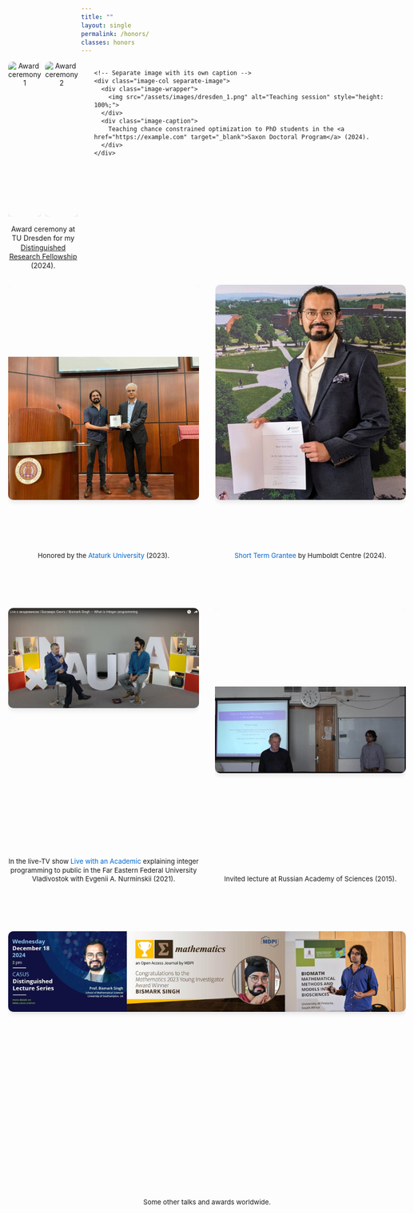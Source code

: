 ```yaml
---
title: ""
layout: single
permalink: /honors/
classes: honors
---
```


<style>
  /* Hide sidebar only on this page (desktop & mobile) */
  .sidebar { display: none; }
  .page { padding-left: 0 !important; }

  /* Base Spacing System (desktop baseline) */
  .content-block { margin-bottom: 6rem; }
  .content-block:last-child { margin-bottom: 1rem; }

  /* Full width container (desktop baseline) */
  .full-width-container {
    width: calc(100vw - 100px);
    position: relative;
    left: 50%;
    right: 50%;
    margin-left: calc(-50vw + 50px);
    margin-right: -50vw;
    padding: 0 2rem;
    box-sizing: border-box;
  }

  /* Universal Image Row Styles (desktop baseline) */
  .image-row {
    display: flex;
    justify-content: center;
    gap: 2rem;
    height: 550px; /* desktop height */
  }

  /* Image Column Styles (desktop baseline) */
  .image-col {
    flex: 1;
    max-width: 100%;
    text-align: center;
    display: flex;
    flex-direction: column;
  }

  /* Image Wrapper (desktop baseline) */
  .image-wrapper {
    flex: 1;
    display: flex;
    align-items: flex-start;
    justify-content: flex-end;
    overflow: hidden;
  }

  /* Image Styles (desktop baseline) */
  .image-col img {
    width: 100%;
    height: auto;
    border-radius: 10px;
    box-shadow: 0 4px 10px rgba(0,0,0,0.1);
    object-fit: contain;
    object-position: bottom;
  }

  /* Caption Styles (desktop baseline) */
  .image-caption { margin-top: 0.5rem; font-size: 0.95em; }
  .image-caption a { color: #0066cc; text-decoration: none; }
  /* Desktop: consistent caption baseline (as before) */
  .image-wrapper + .image-caption,
  .shared-caption { margin-top: 0.4rem; }

  .image-caption,
  .shared-caption { line-height: 1.3; }


  /* Shared Caption Container (desktop baseline) */
  .shared-caption { flex: 2; text-align: center; margin-top: 0.4rem; line-height: 1.3; }

  /* Layout Variations (desktop) */
  .layout-pair-group { justify-content: flex-start; }
  .pair-group { display: flex; gap: 0.5rem; flex: 1.5; position: relative; }
  .pair-images { display: flex; gap: 0.5rem; width: 100%; }
  .layout-single .image-col { max-width: 70%; margin: 0 auto; }
  .layout-two .image-col { max-width: 45%; }

  /* Row-specific desktop tweaks */
  .layout-pair-group {
    justify-content: flex-start;  
    align-items: stretch;           /* equal height cols */
    height: 350px;                  /* fixed height for that row on desktop */
  }
  .paired-images-container { flex: 1.5; display: flex; flex-direction: column; height: 100%; }
  .pair-images { display: flex; gap: 0.5rem; height: calc(100% - 2rem); } /* leave room for caption */
  .image-col { height: 100%; }
  .image-wrapper { height: 100%; }
  .shared-caption { text-align: center; margin-top: 0.5rem; height: 1.5rem; }
  .separate-image { flex: 1; display: flex; flex-direction: column; height: 100%; }

  /* Caption spacing variants (desktop) */
  .layout-two .image-caption,
  .layout-single .image-caption { margin-top: 0.2rem; }

  /* If an inline height is present, tighten the caption gap (desktop) */
  .image-wrapper + .image-caption { margin-top: 0.5rem; }
  .image-wrapper[style*="height:"] + .image-caption { margin-top: 0.2rem; }
</style>

<!-- First Row: 2 Images with Shared Caption + 1 Separate -->
<div class="full-width-container content-block">
  <div class="image-row layout-pair-group">
    <!-- Pair with shared caption -->
    <div class="paired-images-container">
      <div class="pair-images">
        <div class="image-col">
          <div class="image-wrapper">
            <img src="/assets/images/dresden_2.png" alt="Award ceremony 1" style="height: 100%; object-position: bottom;">
          </div>
        </div>
        <div class="image-col">
          <div class="image-wrapper">
            <img src="/assets/images/dresden_3.png" alt="Award ceremony 2" style="height: 100%; object-position: bottom;">
          </div>
        </div>
      </div>
      <div class="shared-caption">
        Award ceremony at TU Dresden for my <a href="https://example.com" target="_blank">Distinguished Research Fellowship</a> (2024).
      </div>
    </div>
    
    <!-- Separate image with its own caption -->
    <div class="image-col separate-image">
      <div class="image-wrapper">
        <img src="/assets/images/dresden_1.png" alt="Teaching session" style="height: 100%;">
      </div>
      <div class="image-caption">
        Teaching chance constrained optimization to PhD students in the <a href="https://example.com" target="_blank">Saxon Doctoral Program</a> (2024).
      </div>
    </div>
  </div>
</div>

<!-- Second Row: 2 Images -->
<div class="full-width-container content-block">
  <div class="image-row layout-two">
    <div class="image-col">
      <div class="image-wrapper">
        <img src="/assets/images/erzurum.jpg" alt="Erzurum event" style="height: 430px; width: 800px;">
      </div>
      <div class="image-caption">
        Honored by the <a href="https://example.com" target="_blank">Ataturk University</a> (2023).
      </div>
    </div>
    <div class="image-col">
      <div class="image-wrapper">
        <img src="/assets/images/humboldt.jpg" alt="Humboldt event" style="height: 430px; width: auto;">
      </div>
      <div class="image-caption">
        <a href="https://example.com" target="_blank">Short Term Grantee</a> by Humboldt Centre (2024).
      </div>
    </div>
  </div>
</div>

<!-- Third Row: 2 Images -->
<div class="full-width-container content-block">
  <div class="image-row layout-two">
    <div class="image-col">
      <div class="image-wrapper">
        <img src="/assets/images/fefu.png" alt="FEFU TV appearance">
      </div>
      <div class="image-caption">
        In the live-TV show <a href="https://example.com" target="_blank">Live with an Academic</a> explaining integer programming to public in the Far Eastern Federal University Vladivostok with Evgenii A. Nurminskii (2021).
      </div>
    </div>
    <div class="image-col">
      <div class="image-wrapper">
        <img src="/assets/images/ras.png" alt="Russian Academy of Sciences" style="height: 330px; width: auto;">
      </div>
      <div class="image-caption">
        Invited lecture at Russian Academy of Sciences (2015).
      </div>
    </div>
  </div>
</div>

<!-- Fourth Row: Single Image -->
<div class="full-width-container content-block">
  <div class="image-row layout-single">
    <div class="image-col">
      <div class="image-wrapper">
        <img src="/assets/images/collage.jpg" alt="Collage of talks">
      </div>
      <div class="image-caption">
        Some other talks and awards worldwide.
      </div>
    </div>
  </div>
</div>
<style>
/* ===== Honors page: MOBILE-ONLY overrides (desktop untouched) ===== */
@media (max-width: 768px) {
  /* Make the container truly full-width and remove side offsets */
  .full-width-container {
    width: 100vw !important;
    left: auto !important;
    right: auto !important;
    margin: 0 !important;
    padding: 0 1rem !important;
    box-sizing: border-box;
  }

  /* Stack rows/columns; remove fixed heights */
  .image-row {
    display: flex;
    flex-direction: column;
    align-items: stretch;
    gap: 1rem;
    height: auto !important;
  }
  .paired-images-container,
  .separate-image,
  .image-col,
  .pair-images,
  .image-wrapper {
    width: 100% !important;
    height: auto !important;
    display: block;
  }

  /* If a pair/group was side-by-side, stack it too */
  .pair-images {
    display: flex;
    flex-direction: column;
    gap: 0.5rem;
    height: auto !important;
  }

  /* Images: full-width; override any inline height/width */
  .image-row img {
    display: block;
    width: 100% !important;
    max-width: 100% !important;
    height: auto !important;        /* beats inline height */
    object-fit: contain !important;  /* prevent cropping on mobile */
    object-position: center !important;
    margin: 0 auto 0.75rem;
  }

  /* Captions: slightly smaller and centered */
  .image-caption,
  .shared-caption {
    font-size: 0.9em;
    line-height: 1.35;
    text-align: center;
    margin-top: 0.4rem !important;
  }

  /* Safety: neutralize floats if any */
  .align-left,
  .align-right {
    float: none !important;
    clear: both !important;
  }

  /* Prevent horizontal scroll from long text */
  .content-block {
    overflow-wrap: anywhere;
    word-break: break-word;
  }

  /* NEW: ensure stacked items truly fill the width on mobile */
  .image-col { max-width: 100% !important; flex: 1 1 auto !important; }
  .layout-two .image-col,
  .layout-single .image-col { max-width: 100% !important; }
}
</style>

<style>
/* ===== Honors page: DESKTOP-ONLY guard (≥769px) — pins caption metrics ===== */
@media (min-width: 769px) {
  /* Restore your original caption sizing/spacing */
  .image-caption { 
    margin-top: 0.5rem; 
    font-size: 0.95em; 
    line-height: 1.3; 
  }
  .shared-caption { 
    text-align: center; 
    margin-top: 1rem; 
    height: 1.5rem; 
    line-height: 1.3; 
  }

  /* Keep the tighter variant you defined for specific layouts */
  .layout-two .image-caption,
  .layout-single .image-caption { 
    margin-top: 0.2rem; 
  }

  /* Your original pair of rules for inline-height cases */
  .image-wrapper + .image-caption { margin-top: 0.5rem; }
  .image-wrapper[style*="height:"] + .image-caption { margin-top: 0.2rem; }
}
</style>

